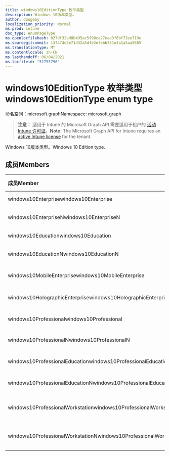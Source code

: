 ```yaml
---
title: windows10EditionType 枚举类型
description: Windows 10版本类型。
author: dougeby
localization_priority: Normal
ms.prod: intune
doc_type: enumPageType
ms.openlocfilehash: 027df32ad8b495ac5f98ca27eae3f8bf72ee719e
ms.sourcegitcommit: 13f474d3e71d32a5dfe2efebb351e3a1a5aa9685
ms.translationtype: MT
ms.contentlocale: zh-CN
ms.lasthandoff: 06/04/2021
ms.locfileid: "52755796"
---
```

# <a name="windows10editiontype-enum-type"></a><span data-ttu-id="122d6-103">windows10EditionType 枚举类型</span><span class="sxs-lookup"><span data-stu-id="122d6-103">windows10EditionType enum type</span></span>

<span data-ttu-id="122d6-104">命名空间：microsoft.graph</span><span class="sxs-lookup"><span data-stu-id="122d6-104">Namespace: microsoft.graph</span></span>

> <span data-ttu-id="122d6-105">**注意：** 适用于 Intune 的 Microsoft Graph API 需要适用于租户的 [活动 Intune 许可证](https://go.microsoft.com/fwlink/?linkid=839381)。</span><span class="sxs-lookup"><span data-stu-id="122d6-105">**Note:** The Microsoft Graph API for Intune requires an [active Intune license](https://go.microsoft.com/fwlink/?linkid=839381) for the tenant.</span></span>

<span data-ttu-id="122d6-106">Windows 10版本类型。</span><span class="sxs-lookup"><span data-stu-id="122d6-106">Windows 10 Edition type.</span></span>

## <a name="members"></a><span data-ttu-id="122d6-107">成员</span><span class="sxs-lookup"><span data-stu-id="122d6-107">Members</span></span>
|<span data-ttu-id="122d6-108">成员</span><span class="sxs-lookup"><span data-stu-id="122d6-108">Member</span></span>|<span data-ttu-id="122d6-109">值</span><span class="sxs-lookup"><span data-stu-id="122d6-109">Value</span></span>|<span data-ttu-id="122d6-110">Description</span><span class="sxs-lookup"><span data-stu-id="122d6-110">Description</span></span>|
|:---|:---|:---|
|<span data-ttu-id="122d6-111">windows10Enterprise</span><span class="sxs-lookup"><span data-stu-id="122d6-111">windows10Enterprise</span></span>|<span data-ttu-id="122d6-112">0</span><span class="sxs-lookup"><span data-stu-id="122d6-112">0</span></span>|<span data-ttu-id="122d6-113">Windows 10 企业版</span><span class="sxs-lookup"><span data-stu-id="122d6-113">Windows 10 Enterprise</span></span>|
|<span data-ttu-id="122d6-114">windows10EnterpriseN</span><span class="sxs-lookup"><span data-stu-id="122d6-114">windows10EnterpriseN</span></span>|<span data-ttu-id="122d6-115">1</span><span class="sxs-lookup"><span data-stu-id="122d6-115">1</span></span>|<span data-ttu-id="122d6-116">Windows 10EnterpriseN</span><span class="sxs-lookup"><span data-stu-id="122d6-116">Windows 10 EnterpriseN</span></span>|
|<span data-ttu-id="122d6-117">windows10Education</span><span class="sxs-lookup"><span data-stu-id="122d6-117">windows10Education</span></span>|<span data-ttu-id="122d6-118">2</span><span class="sxs-lookup"><span data-stu-id="122d6-118">2</span></span>|<span data-ttu-id="122d6-119">Windows 10 教育版</span><span class="sxs-lookup"><span data-stu-id="122d6-119">Windows 10 Education</span></span>|
|<span data-ttu-id="122d6-120">windows10EducationN</span><span class="sxs-lookup"><span data-stu-id="122d6-120">windows10EducationN</span></span>|<span data-ttu-id="122d6-121">3</span><span class="sxs-lookup"><span data-stu-id="122d6-121">3</span></span>|<span data-ttu-id="122d6-122">Windows 10EducationN</span><span class="sxs-lookup"><span data-stu-id="122d6-122">Windows 10 EducationN</span></span>|
|<span data-ttu-id="122d6-123">windows10MobileEnterprise</span><span class="sxs-lookup"><span data-stu-id="122d6-123">windows10MobileEnterprise</span></span>|<span data-ttu-id="122d6-124">4 </span><span class="sxs-lookup"><span data-stu-id="122d6-124">4</span></span>|<span data-ttu-id="122d6-125">Windows 10 移动企业版</span><span class="sxs-lookup"><span data-stu-id="122d6-125">Windows 10 Mobile Enterprise</span></span>|
|<span data-ttu-id="122d6-126">windows10HolographicEnterprise</span><span class="sxs-lookup"><span data-stu-id="122d6-126">windows10HolographicEnterprise</span></span>|<span data-ttu-id="122d6-127">5 </span><span class="sxs-lookup"><span data-stu-id="122d6-127">5</span></span>|<span data-ttu-id="122d6-128">Windows 10 全息版 Enterprise</span><span class="sxs-lookup"><span data-stu-id="122d6-128">Windows 10 Holographic Enterprise</span></span>|
|<span data-ttu-id="122d6-129">windows10Professional</span><span class="sxs-lookup"><span data-stu-id="122d6-129">windows10Professional</span></span>|<span data-ttu-id="122d6-130">6 </span><span class="sxs-lookup"><span data-stu-id="122d6-130">6</span></span>|<span data-ttu-id="122d6-131">Windows 10 Professional</span><span class="sxs-lookup"><span data-stu-id="122d6-131">Windows 10 Professional</span></span>|
|<span data-ttu-id="122d6-132">windows10ProfessionalN</span><span class="sxs-lookup"><span data-stu-id="122d6-132">windows10ProfessionalN</span></span>|<span data-ttu-id="122d6-133">7 </span><span class="sxs-lookup"><span data-stu-id="122d6-133">7</span></span>|<span data-ttu-id="122d6-134">Windows 10ProfessionalN</span><span class="sxs-lookup"><span data-stu-id="122d6-134">Windows 10 ProfessionalN</span></span>|
|<span data-ttu-id="122d6-135">windows10ProfessionalEducation</span><span class="sxs-lookup"><span data-stu-id="122d6-135">windows10ProfessionalEducation</span></span>|<span data-ttu-id="122d6-136">8 </span><span class="sxs-lookup"><span data-stu-id="122d6-136">8</span></span>|<span data-ttu-id="122d6-137">Windows 10 Professional教育</span><span class="sxs-lookup"><span data-stu-id="122d6-137">Windows 10 Professional Education</span></span>|
|<span data-ttu-id="122d6-138">windows10ProfessionalEducationN</span><span class="sxs-lookup"><span data-stu-id="122d6-138">windows10ProfessionalEducationN</span></span>|<span data-ttu-id="122d6-139">9 </span><span class="sxs-lookup"><span data-stu-id="122d6-139">9</span></span>|<span data-ttu-id="122d6-140">Windows 10 Professional EducationN</span><span class="sxs-lookup"><span data-stu-id="122d6-140">Windows 10 Professional EducationN</span></span>|
|<span data-ttu-id="122d6-141">windows10ProfessionalWorkstation</span><span class="sxs-lookup"><span data-stu-id="122d6-141">windows10ProfessionalWorkstation</span></span>|<span data-ttu-id="122d6-142">10  </span><span class="sxs-lookup"><span data-stu-id="122d6-142">10</span></span>|<span data-ttu-id="122d6-143">Windows 10 Professional工作站</span><span class="sxs-lookup"><span data-stu-id="122d6-143">Windows 10 Professional for Workstations</span></span>|
|<span data-ttu-id="122d6-144">windows10ProfessionalWorkstationN</span><span class="sxs-lookup"><span data-stu-id="122d6-144">windows10ProfessionalWorkstationN</span></span>|<span data-ttu-id="122d6-145">11</span><span class="sxs-lookup"><span data-stu-id="122d6-145">11</span></span>|<span data-ttu-id="122d6-146">Windows 10 Professional工作站 N</span><span class="sxs-lookup"><span data-stu-id="122d6-146">Windows 10 Professional for Workstations N</span></span>|




